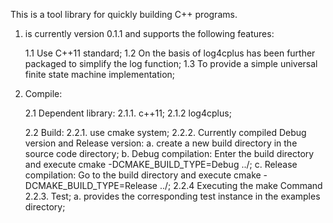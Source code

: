 This is a tool library for quickly building C++ programs.

1. is currently version 0.1.1 and supports the following features:

     1.1 Use C++11 standard;
     1.2 On the basis of log4cplus has been further packaged to simplify the log function;
     1.3 To provide a simple universal finite state machine implementation;

2. Compile:

     2.1 Dependent library:
         2.1.1. c++11;
         2.1.2 log4cplus;

     2.2 Build:
         2.2.1. use cmake system;
         2.2.2. Currently compiled Debug version and Release version:
             a. create a new build directory in the source code directory;
             b. Debug compilation: Enter the build directory and execute cmake -DCMAKE_BUILD_TYPE=Debug ../;
             c. Release compilation: Go to the build directory and execute cmake -DCMAKE_BUILD_TYPE=Release ../;
             2.2.4 Executing the make Command
         2.2.3. Test;
             a. provides the corresponding test instance in the examples directory;
